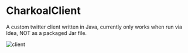 # CharkoalClient
A custom twitter client written in Java, currently only works when run via Idea, NOT as a packaged Jar file.

![client](https://cdn.upload.systems/uploads/XOZsvplV.png)

